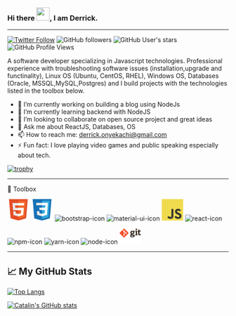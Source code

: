 ### Hi there <img src="https://raw.githubusercontent.com/MartinHeinz/MartinHeinz/master/wave.gif" width="30px" height="30px">, I am Derrick.

---
[![Twitter Follow](https://img.shields.io/twitter/follow/derrickachi?label=Twitter%20followers&style=social)](https://twitter.com/derrickachi) ![GitHub followers](https://img.shields.io/github/followers/kachielite?label=Github%20followers&style=social) ![GitHub User's stars](https://img.shields.io/github/stars/kachielite?label=my%20Github%20stars&style=flat-square) ![GitHub Profile Views ](https://komarev.com/ghpvc/?username=charliepoker&label=Profile%20views&color=0e75b6&style=flat)

A software developer specializing in Javascript technologies. Professional experience with troubleshooting software issues (installation,upgrade and functinality), Linux OS (Ubuntu, CentOS, RHEL), Windows OS, Databases (Oracle, MSSQL,MySQL,Postgres) and I build projects with the technologies listed in the toolbox below.


- 🔭 I’m currently working on building a blog using NodeJs
- 🌱 I’m currently learning backend with NodeJS
- 👯 I’m looking to collaborate on open source project and great ideas
- 💬 Ask me about ReactJS, Databases, OS
- 📫 How to reach me: derrick.onyekachi@gmail.com
- ⚡ Fun fact: I love playing video games and public speaking especially about tech.

[![trophy](https://github-profile-trophy.vercel.app/?username=Kachielite)](https://github.com/ryo-ma/github-profile-trophy)

---

🧰 Toolbox

<img src="https://github.com/devicons/devicon/blob/master/icons/html5/html5-original.svg" alt="html-icon" width="50" height="50"/> <img src="https://github.com/devicons/devicon/blob/master/icons/css3/css3-original.svg" alt="css-icon" width="50" height="50"/> <img src="https://cdn.worldvectorlogo.com/logos/bootstrap-4.svg" alt="bootstrap-icon" width="50" height="50"/> <img src="https://cdn.worldvectorlogo.com/logos/material-ui-1.svg" alt="material-ui-icon" width="50" height="50"/> <img src="https://github.com/devicons/devicon/blob/master/icons/javascript/javascript-original.svg" alt="javascrip-icon" width="50" height="50"/> <img src="https://cdn.worldvectorlogo.com/logos/react-2.svg" alt="react-icon" width="50" height="50"/>  <img src="https://cdn.worldvectorlogo.com/logos/npm-square-red-1.svg" alt="npm-icon" width="50" height="50"/> <img src="https://cdn.worldvectorlogo.com/logos/yarn.svg" alt="yarn-icon" width="50" height="50"/> <img src="https://cdn.worldvectorlogo.com/logos/nodejs-icon.svg" alt="node-icon" width="50" height="50"/> <img src="https://github.com/devicons/devicon/blob/master/icons/git/git-original-wordmark.svg" alt="Git" width="50" height="50"/>

---

## &#x1f4c8; My GitHub Stats

[![Top Langs](https://github-readme-stats.vercel.app/api/top-langs/?username=kachielite&hide=python&theme=radical)](https://github.com/anuraghazra/github-readme-stats)

[![Catalin's GitHub stats](https://github-readme-stats.vercel.app/api?username=kachielite&theme=radical)](https://github.com/anuraghazra/github-readme-stats)

<!--
**Kachielite/Kachielite** is a ✨ _special_ ✨ repository because its `README.md` (this file) appears on your GitHub profile.

Here are some ideas to get you started:

- 🔭 I’m currently working on ...
- 🌱 I’m currently learning ...
- 👯 I’m looking to collaborate on ...
- 🤔 I’m looking for help with ...
- 💬 Ask me about ...
- 📫 How to reach me: ...
- 😄 Pronouns: ...
- ⚡ Fun fact: ...
-->

